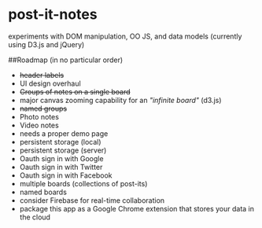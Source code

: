 post-it-notes
=============

experiments with DOM manipulation, OO JS, and data models
(currently using D3.js and jQuery)

##Roadmap
(in no particular order)
+ ~~header labels~~
+ UI design overhaul
+ ~~Groups of notes on a single board~~
+ major canvas zooming capability for an *"infinite board"* (d3.js)
+ ~~named groups~~
+ Photo notes
+ Video notes
+ needs a proper demo page
+ persistent storage (local)
+ persistent storage (server)
+ Oauth sign in with Google
+ Oauth sign in with Twitter
+ Oauth sign in with Facebook
+ multiple boards (collections of post-its)
+ named boards
+ consider Firebase for real-time collaboration
+ package this app as a Google Chrome extension that stores your data in the cloud
